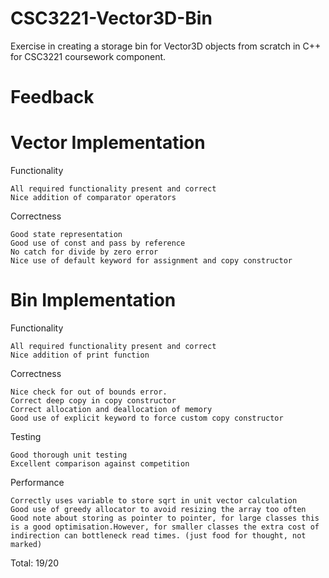 # CSC3221-Vector3D-Bin
Exercise in creating a storage bin for Vector3D objects from scratch in C++ for CSC3221 coursework component.

# Feedback

# Vector Implementation
Functionality

    All required functionality present and correct
    Nice addition of comparator operators

Correctness

    Good state representation
    Good use of const and pass by reference
    No catch for divide by zero error
    Nice use of default keyword for assignment and copy constructor

# Bin Implementation
Functionality

    All required functionality present and correct
    Nice addition of print function

Correctness

    Nice check for out of bounds error.
    Correct deep copy in copy constructor
    Correct allocation and deallocation of memory
    Good use of explicit keyword to force custom copy constructor

Testing

    Good thorough unit testing
    Excellent comparison against competition

Performance

    Correctly uses variable to store sqrt in unit vector calculation
    Good use of greedy allocator to avoid resizing the array too often
    Good note about storing as pointer to pointer, for large classes this 
    is a good optimisation.However, for smaller classes the extra cost of 
    indirection can bottleneck read times. (just food for thought, not marked)
    
Total: 19/20
